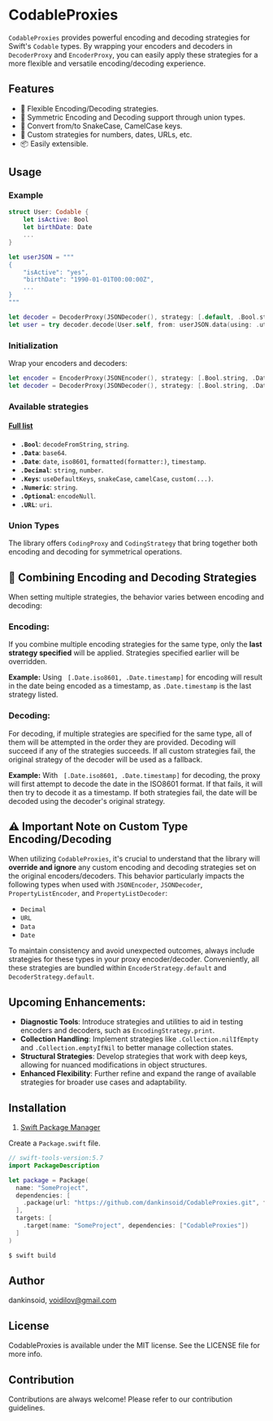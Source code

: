 # CodableProxies

`CodableProxies` provides powerful encoding and decoding strategies for Swift's `Codable` types. By wrapping your encoders and decoders in `DecoderProxy` and `EncoderProxy`, you can easily apply these strategies for a more flexible and versatile encoding/decoding experience.

## Features

- 🚀 Flexible Encoding/Decoding strategies.
- 🔄 Symmetric Encoding and Decoding support through union types.
- 🐍 Convert from/to SnakeCase, CamelCase keys.
- 🔢 Custom strategies for numbers, dates, URLs, etc.
- 📦 Easily extensible.

## Usage

### Example

```swift
struct User: Codable {
    let isActive: Bool
    let birthDate: Date
    ...
}

let userJSON = """
{
    "isActive": "yes",
    "birthDate": "1990-01-01T00:00:00Z",
    ...
}
"""

let decoder = DecoderProxy(JSONDecoder(), strategy: [.default, .Bool.string, .Date.iso8601])
let user = try decoder.decode(User.self, from: userJSON.data(using: .utf8)!)
```

### Initialization

Wrap your encoders and decoders:

```swift
let encoder = EncoderProxy(JSONEncoder(), strategy: [.Bool.string, .Date.iso8601])
let decoder = DecoderProxy(JSONDecoder(), strategy: [.Bool.string, .Date.iso8601])
```

### Available strategies
#### [Full list](/Strategies.md)

- **`.Bool`**: `decodeFromString`, `string`.
- **`.Data`**: `base64`.
- **`.Date`**: `date`, `iso8601`, `formatted(formatter:)`, `timestamp`.
- **`.Decimal`**: `string`, `number`.
- **`.Keys`**: `useDefaultKeys`, `snakeCase`, `camelCase`, `custom(...)`.
- **`.Numeric`**: `string`.
- **`.Optional`**: `encodeNull`.
- **`.URL`**: `uri`.


### Union Types

The library offers `CodingProxy` and `CodingStrategy` that bring together both encoding and decoding for symmetrical operations.

## 📝 Combining Encoding and Decoding Strategies

When setting multiple strategies, the behavior varies between encoding and decoding:

### Encoding:
If you combine multiple encoding strategies for the same type, only the **last strategy specified** will be applied. Strategies specified earlier will be overridden.

**Example:**
Using ` [.Date.iso8601, .Date.timestamp]` for encoding will result in the date being encoded as a timestamp, as `.Date.timestamp` is the last strategy listed.

### Decoding:
For decoding, if multiple strategies are specified for the same type, all of them will be attempted in the order they are provided. Decoding will succeed if any of the strategies succeeds. If all custom strategies fail, the original strategy of the decoder will be used as a fallback.

**Example:**
With ` [.Date.iso8601, .Date.timestamp]` for decoding, the proxy will first attempt to decode the date in the ISO8601 format. If that fails, it will then try to decode it as a timestamp. If both strategies fail, the date will be decoded using the decoder's original strategy.

## ⚠️ Important Note on Custom Type Encoding/Decoding

When utilizing `CodableProxies`, it's crucial to understand that the library will **override and ignore** any custom encoding and decoding strategies set on the original encoders/decoders. This behavior particularly impacts the following types when used with `JSONEncoder`, `JSONDecoder`, `PropertyListEncoder`, and `PropertyListDecoder`:
- `Decimal`
- `URL`
- `Data`
- `Date`

To maintain consistency and avoid unexpected outcomes, always include strategies for these types in your proxy encoder/decoder. Conveniently, all these strategies are bundled within `EncoderStrategy.default` and `DecoderStrategy.default`.

## Upcoming Enhancements:

- **Diagnostic Tools**: Introduce strategies and utilities to aid in testing encoders and decoders, such as `EncodingStrategy.print`.
- **Collection Handling**: Implement strategies like `.Collection.nilIfEmpty` and `.Collection.emptyIfNil` to better manage collection states.
- **Structural Strategies**: Develop strategies that work with deep keys, allowing for nuanced modifications in object structures.
- **Enhanced Flexibility**: Further refine and expand the range of available strategies for broader use cases and adaptability.

## Installation

1. [Swift Package Manager](https://github.com/apple/swift-package-manager)

Create a `Package.swift` file.
```swift
// swift-tools-version:5.7
import PackageDescription

let package = Package(
  name: "SomeProject",
  dependencies: [
    .package(url: "https://github.com/dankinsoid/CodableProxies.git", from: "1.1.1")
  ],
  targets: [
    .target(name: "SomeProject", dependencies: ["CodableProxies"])
  ]
)
```
```ruby
$ swift build
```

## Author

dankinsoid, voidilov@gmail.com

## License

CodableProxies is available under the MIT license. See the LICENSE file for more info.

## Contribution

Contributions are always welcome! Please refer to our contribution guidelines.
